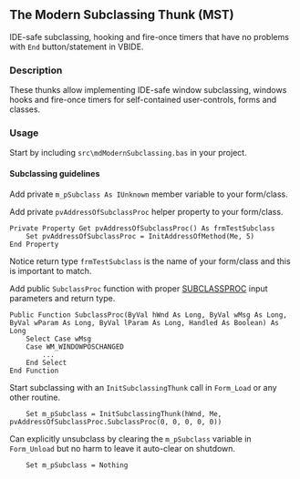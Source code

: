 ## The Modern Subclassing Thunk (MST)

IDE-safe subclassing, hooking and fire-once timers that have no problems with `End` button/statement in VBIDE.

### Description

These thunks allow implementing IDE-safe window subclassing, windows hooks and fire-once timers for self-contained user-controls, forms and classes.

### Usage

Start by including `src\mdModernSubclassing.bas` in your project.

#### Subclassing guidelines

Add private `m_pSubclass As IUnknown` member variable to your form/class.

Add private `pvAddressOfSubclassProc` helper property to your form/class.

```
Private Property Get pvAddressOfSubclassProc() As frmTestSubclass
    Set pvAddressOfSubclassProc = InitAddressOfMethod(Me, 5)
End Property
```

Notice return type `frmTestSubclass` is the name of your form/class and this is important to match.

Add public `SubclassProc` function with proper [SUBCLASSPROC](https://docs.microsoft.com/en-us/windows/win32/api/commctrl/nc-commctrl-subclassproc) input parameters and return type.

```
Public Function SubclassProc(ByVal hWnd As Long, ByVal wMsg As Long, ByVal wParam As Long, ByVal lParam As Long, Handled As Boolean) As Long
    Select Case wMsg
    Case WM_WINDOWPOSCHANGED
        ...
    End Select
End Function
```

Start subclassing with an `InitSubclassingThunk` call in `Form_Load` or any other routine.

```
    Set m_pSubclass = InitSubclassingThunk(hWnd, Me, pvAddressOfSubclassProc.SubclassProc(0, 0, 0, 0, 0))
```

Can explicitly unsubclass by clearing the `m_pSubclass` variable in `Form_Unload` but no harm to leave it auto-clear on shutdown.

```
    Set m_pSubclass = Nothing
```
